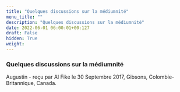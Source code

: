 ```yaml
---
title: "Quelques discussions sur la médiumnité"
menu_title: ""
description: "Quelques discussions sur la médiumnité"
date: 2022-06-01 06:00:01+00:127
draft: False
hidden: True
weight:
---
```

### Quelques discussions sur la médiumnité

Augustin - reçu par Al Fike le 30 Septembre 2017, Gibsons, Colombie-Britannique, Canada.



